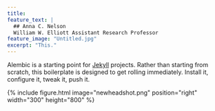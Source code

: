 ```yaml
---
title: 
feature_text: |
  ## Anna C. Nelson
  William W. Elliott Assistant Research Professor
feature_image: "Untitled.jpg"
excerpt: "This."
---
```


Alembic is a starting point for [Jekyll](https://jekyllrb.com/) projects. Rather than starting from scratch, this boilerplate is designed to get rolling immediately. Install it, configure it, tweak it, push it.

{% include figure.html image="newheadshot.png" position="right" width="300" height="800" %}

